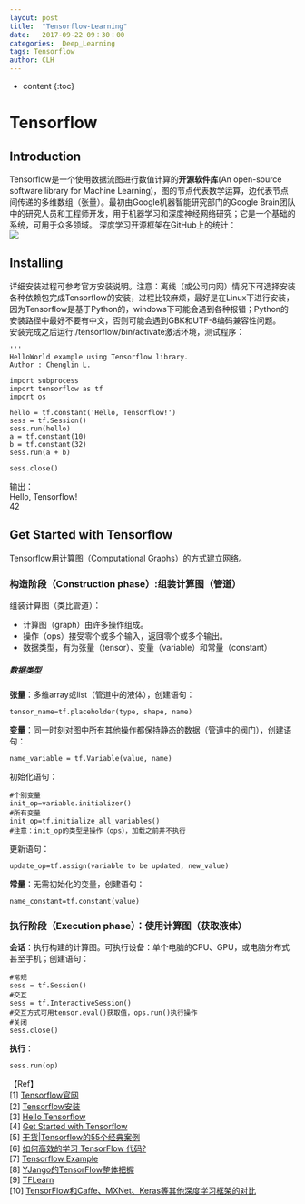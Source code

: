 ```yaml
---
layout: post
title:  "Tensorflow-Learning"
date:   2017-09-22 09：30：00
categories:  Deep_Learning
tags: Tensorflow
author: CLH
---
```


* content
{:toc}

# Tensorflow #
## Introduction ##
Tensorflow是一个使用数据流图进行数值计算的**开源软件库**(An open-source software library for Machine Learning)，图的节点代表数学运算，边代表节点间传递的多维数组（张量）。最初由Google机器智能研究部门的Google Brain团队中的研究人员和工程师开发，用于机器学习和深度神经网络研究；它是一个基础的系统，可用于众多领域。 深度学习开源框架在GitHub上的统计：    
![](https://i.imgur.com/AnNFTOQ.jpg)    
## Installing ##
详细安装过程可参考官方安装说明。注意：离线（或公司内网）情况下可选择安装各种依赖包完成Tensorflow的安装，过程比较麻烦，最好是在Linux下进行安装，因为Tensorflow是基于Python的，windows下可能会遇到各种报错；Python的安装路径中最好不要有中文，否则可能会遇到GBK和UTF-8编码兼容性问题。    
安装完成之后运行./tensorflow/bin/activate激活环境，测试程序：    

	'''
	HelloWorld example using Tensorflow library.   
	Author : Chenglin L.   
		
	import subprocess
	import tensorflow as tf 
	import os
		
	hello = tf.constant('Hello, Tensorflow!')
	sess = tf.Session()
	sess.run(hello)
	a = tf.constant(10)
	b = tf.constant(32)
	sess.run(a + b)
	
	sess.close()

    
输出：    
Hello, Tensorflow!   
42    
## Get Started with Tensorflow ##
Tensorflow用计算图（Computational Graphs）的方式建立网络。    
### 构造阶段（Construction phase）:组装计算图（管道） ###
组装计算图（类比管道）：    

- 计算图（graph）由许多操作组成。
- 操作（ops）接受零个或多个输入，返回零个或多个输出。
- 数据类型，有为张量（tensor）、变量（variable）和常量（constant）   

##### 数据类型 #####
**张量**：多维array或list（管道中的液体），创建语句：    

    tensor_name=tf.placeholder(type, shape, name)   
**变量**：同一时刻对图中所有其他操作都保持静态的数据（管道中的阀门），创建语句：     
	
	name_variable = tf.Variable(value, name)    
初始化语句：    

	#个别变量
	init_op=variable.initializer()
	#所有变量
	init_op=tf.initialize_all_variables()
	#注意：init_op的类型是操作（ops），加载之前并不执行    
更新语句：   

	update_op=tf.assign(variable to be updated, new_value)    

**常量**：无需初始化的变量，创建语句：    

	name_constant=tf.constant(value)

### 执行阶段（Execution phase）：使用计算图（获取液体） ###
**会话**：执行构建的计算图。可执行设备：单个电脑的CPU、GPU，或电脑分布式甚至手机；创建语句：    

	#常规
	sess = tf.Session()
	#交互
	sess = tf.InteractiveSession()
	#交互方式可用tensor.eval()获取值，ops.run()执行操作
	#关闭
	sess.close()    
**执行**：    

	sess.run(op)


【Ref】    
[1] [Tensorflow官网](https://www.tensorflow.org/)    
[2] [Tensorflow安装](https://www.tensorflow.org/install/)      
[3] [Hello Tensorflow](https://github.com/clhne/Tensorflow-projects/tree/master/Tensorflow-Examples/examples)    
[4] [Get Started with Tensorflow](https://www.tensorflow.org/get_started/get_started)    
[5] [干货|Tensorflow的55个经典案例](https://zhuanlan.zhihu.com/p/27577246)    
[6] [如何高效的学习 TensorFlow 代码?](https://www.zhihu.com/question/41667903)     
[7] [Tensorflow Example](https://github.com/aymericdamien/TensorFlow-Examples)     
[8] [YJango的TensorFlow整体把握](https://zhuanlan.zhihu.com/p/23932714)     
[9] [TFLearn](http://tflearn.org/)     
[10] [TensorFlow和Caffe、MXNet、Keras等其他深度学习框架的对比](https://www.leiphone.com/news/201702/T5e31Y2ZpeG1ZtaN.html)